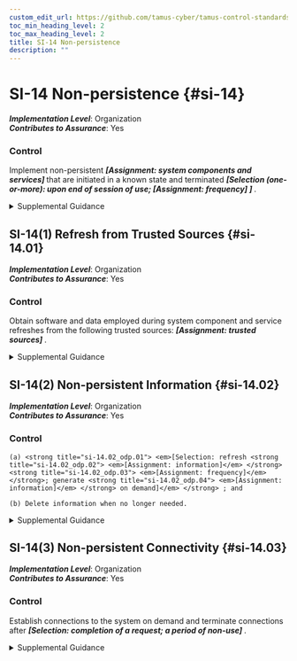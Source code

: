 ```yaml
---
custom_edit_url: https://github.com/tamus-cyber/tamus-control-standards/tree/main/content/tamus.edu/TAMUS_profile.xml
toc_min_heading_level: 2
toc_max_heading_level: 2
title: SI-14 Non-persistence
description: ""
---
```


# SI-14 Non-persistence {#si-14}

_**Implementation Level**_: Organization\
_**Contributes to Assurance**_: Yes

### Control

Implement non-persistent <strong title="si-14_odp.01"> <em>[Assignment: system components and services]</em> </strong> that are initiated in a known state and terminated <strong title="si-14_odp.02"> <em>[Selection (one-or-more): upon end of session of use; <strong title="si-14_odp.03"> <em>[Assignment: frequency]</em> </strong>]</em> </strong>.


<details><summary>Supplemental Guidance</summary>Implementation of non-persistent components and services mitigates risk from advanced persistent threats (APTs) by reducing the targeting capability of adversaries (i.e., window of opportunity and available attack surface) to initiate and complete attacks. By implementing the concept of non-persistence for selected system components, organizations can provide a trusted, known state computing resource for a specific time period that does not give adversaries sufficient time to exploit vulnerabilities in organizational systems or operating environments. Since the APT is a high-end, sophisticated threat with regard to capability, intent, and targeting, organizations assume that over an extended period, a percentage of attacks will be successful. Non-persistent system components and services are activated as required using protected information and terminated periodically or at the end of sessions. Non-persistence increases the work factor of adversaries attempting to compromise or breach organizational systems.<br/><br/>Non-persistence can be achieved by refreshing system components, periodically reimaging components, or using a variety of common virtualization techniques. Non-persistent services can be implemented by using virtualization techniques as part of virtual machines or as new instances of processes on physical machines (either persistent or non-persistent). The benefit of periodic refreshes of system components and services is that it does not require organizations to first determine whether compromises of components or services have occurred (something that may often be difficult to determine). The refresh of selected system components and services occurs with sufficient frequency to prevent the spread or intended impact of attacks, but not with such frequency that it makes the system unstable. Refreshes of critical components and services may be done periodically to hinder the ability of adversaries to exploit optimum windows of vulnerabilities.</details>


## SI-14(1) Refresh from Trusted Sources {#si-14.01}

_**Implementation Level**_: Organization\
_**Contributes to Assurance**_: Yes

### Control

Obtain software and data employed during system component and service refreshes from the following trusted sources: <strong title="si-14.01_odp"> <em>[Assignment: trusted sources]</em> </strong>.


<details><summary>Supplemental Guidance</summary>Trusted sources include software and data from write-once, read-only media or from selected offline secure storage facilities.</details>


## SI-14(2) Non-persistent Information {#si-14.02}

_**Implementation Level**_: Organization\
_**Contributes to Assurance**_: Yes

### Control



    (a) <strong title="si-14.02_odp.01"> <em>[Selection: refresh <strong title="si-14.02_odp.02"> <em>[Assignment: information]</em> </strong> <strong title="si-14.02_odp.03"> <em>[Assignment: frequency]</em> </strong>; generate <strong title="si-14.02_odp.04"> <em>[Assignment: information]</em> </strong> on demand]</em> </strong> ; and

    (b) Delete information when no longer needed.


<details><summary>Supplemental Guidance</summary>Retaining information longer than is needed makes the information a potential target for advanced adversaries searching for high value assets to compromise through unauthorized disclosure, unauthorized modification, or exfiltration. For system-related information, unnecessary retention provides advanced adversaries information that can assist in their reconnaissance and lateral movement through the system.</details>


## SI-14(3) Non-persistent Connectivity {#si-14.03}

_**Implementation Level**_: Organization\
_**Contributes to Assurance**_: Yes

### Control

Establish connections to the system on demand and terminate connections after <strong title="si-14.03_odp"> <em>[Selection: completion of a request; a period of non-use]</em> </strong>.


<details><summary>Supplemental Guidance</summary>Persistent connections to systems can provide advanced adversaries with paths to move laterally through systems and potentially position themselves closer to high value assets. Limiting the availability of such connections impedes the adversary’s ability to move freely through organizational systems.</details>
